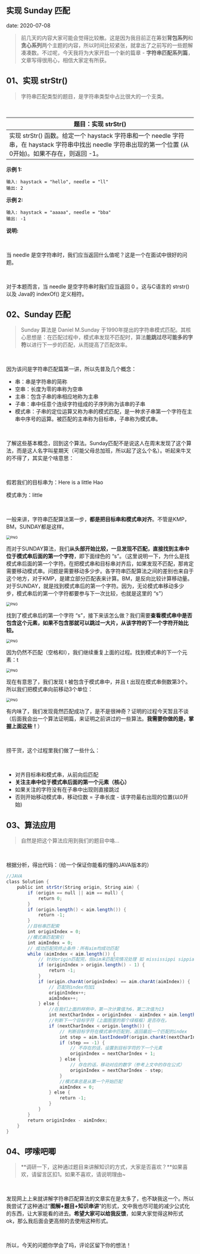  
##	实现 Sunday 匹配
date:	2020-07-08
 

> 前几天的内容大家可能会觉得比较散。这是因为我目前正在筹划**背包系列**和**贪心系列**两个主题的内容，所以时间比较紧张，就拿出了之前写的一些题解凑凑数。不过呢，今天我将为大家开启一个新的篇章 - **字符串匹配系列篇**，文章写得很用心，相信大家定有所获。

## 01、实现 strStr()

> 字符串匹配类型的题目，是字符串类型中占比很大的一个支类。

<br/>

| 题目：实现 strStr()                                          |
| ------------------------------------------------------------ |
| 实现 strStr() 函数。给定一个 haystack 字符串和一个 needle 字符串，在 haystack 字符串中找出 needle 字符串出现的第一个位置 (从0开始)。如果不存在，则返回  -1。 |

**示例 1:**

```
输入: haystack = "hello", needle = "ll"
输出: 2
```

**示例 2:**

```
输入: haystack = "aaaaa", needle = "bba"
输出: -1
```

**说明:**

<br/>

当 needle 是空字符串时，我们应当返回什么值呢？这是一个在面试中很好的问题。

<br/>

对于本题而言，当 needle 是空字符串时我们应当返回 0 。这与C语言的 strstr() 以及 Java的 indexOf() 定义相符。

## 02、Sunday 匹配

> Sunday 算法是 Daniel M.Sunday 于1990年提出的字符串模式匹配。其核心思想是：在匹配过程中，模式串发现不匹配时，算法**能跳过尽可能多的字符**以进行下一步的匹配，从而提高了匹配效率。

<br/>

因为该问是字符串匹配篇第一讲，所以先普及几个概念：

- 串：串是字符串的简称
- 空串：长度为零的串称为空串
- 主串：包含子串的串相应地称为主串
- 子串：串中任意个连续字符组成的子序列称为该串的子串
- 模式串：子串的定位运算又称为串的模式匹配，是一种求子串第一个字符在主串中序号的运算。被匹配的主串称为目标串，子串称为模式串。

<br/>

了解这些基本概念，回到这个算法。Sunday匹配不是说这人在周末发现了这个算法，而是这人名字叫星期天（可能父母总加班，所以起了这么个名）。听起来牛叉的不得了，其实是个啥意思：

<br/>

假若我们的目标串为：Here is a little Hao

模式串为：little

<br/>

一般来讲，字符串匹配算法第一步，**都是把目标串和模式串对齐**。不管是KMP，BM，SUNDAY都是这样。

<img src="./303/1.jpg" alt="PNG" style="zoom: 67%;" />

而对于SUNDAY算法，我们**从头部开始比较，一旦发现不匹配，直接找到主串中位于模式串后面的第一个字符**，即下面绿色的 “s”。（这里说明一下，为什么是找模式串后面的第一个字符。在把模式串和目标串对齐后，如果发现不匹配，那肯定需要移动模式串。问题是需要移动多少步。各字符串匹配算法之间的差别也来自于这个地方，对于KMP，是建立部分匹配表来计算。BM，是反向比较计算移动量。对于SUNDAY，就是找到模式串后的第一个字符。因为，无论模式串移动多少步，模式串后的第一个字符都要参与下一次比较，也就是这里的 “s”）

<img src="./303/2.jpg" alt="PNG" style="zoom: 67%;" />

找到了模式串后的第一个字符 “s”，接下来该怎么做？我们需要**查看模式串中是否包含这个元素，如果不包含那就可以跳过一大片，从该字符的下一个字符开始比较。**

<img src="./303/3.jpg" alt="PNG" style="zoom: 67%;" />

因为仍然不匹配（空格和l），我们继续重复上面的过程。找到模式串的下一个元素：t

<img src="./303/4.jpg" alt="PNG" style="zoom: 67%;" />

现在有意思了，我们发现 t 被包含于模式串中，并且 t 出现在模式串倒数第3个。所以我们把模式串向前移动3个单位：

<img src="./303/5.jpg" alt="PNG" style="zoom: 67%;" />

有内味了，我们发现竟然匹配成功了，是不是很神奇？证明的过程今天暂且不谈（后面我会出一个算法证明篇，来证明之前讲过的一些算法。**我需要你做的是，掌握上面这些！**）

<br/>

捞干货，这个过程里我们做了一些什么：

<br/>

- 对齐目标串和模式串，从前向后匹配
- **关注主串中位于模式串后面的第一个元素（核心）**
- 如果关注的字符没有在子串中出现则直接跳过
- 否则开始移动模式串，移动位数 = 子串长度 - 该字符最右出现的位置(以0开始)

## 03、算法应用

> 自然是把这个算法应用到我们的题目中咯...

<br/>

根据分析，得出代码：（给一个保证你能看的懂的JAVA版本的）

```java
//JAVA 
class Solution {
    public int strStr(String origin, String aim) {
        if (origin == null || aim == null) {
            return 0; 
        } 
        if (origin.length() < aim.length()) {
            return -1; 
        }
        //目标串匹配索
        int originIndex = 0;
        //模式串匹配索引
        int aimIndex = 0;
        // 成功匹配完终止条件：所有aim均成功匹配
        while (aimIndex < aim.length()) {
            // 针对origin匹配完，但aim未匹配完情况处理 如 mississippi sippia
            if (originIndex > origin.length() - 1) {
                return -1;
            }
            if (origin.charAt(originIndex) == aim.charAt(aimIndex)) {
                // 匹配则index均加1
                originIndex++;
                aimIndex++;
            } else {
                //在我们上面的样例中，第一次计算值为6，第二次值为13
                int nextCharIndex = originIndex - aimIndex + aim.length();
                //判断下一个目标字符（上面图里的那个绿框框）是否存在。
                if (nextCharIndex < origin.length()) {
                    // 判断目标字符在模式串中匹配到，返回最后一个匹配的index
                    int step = aim.lastIndexOf(origin.charAt(nextCharIndex));
                    if (step == -1) {
                        // 不存在的话，设置到目标字符的下一个元素
                        originIndex = nextCharIndex + 1;
                    } else {
                        // 存在的话，移动对应的数字（参考上文中的存在公式）
                        originIndex = nextCharIndex - step;
                    }
                    //模式串总是从第一个开始匹配
                    aimIndex = 0;
                } else {
                    return -1;
                }
            }
        }
        return originIndex - aimIndex;
    }
}
```

## 04、啰嗦吧唧

> **调研一下，这种通过题目来讲解知识的方式，大家是否喜欢？**如果喜欢，请留言区扣1。如果不喜欢，请说明理由~

<br/>

发现网上上来就讲解字符串匹配算法的文章实在是太多了，也不缺我这一个。所以我尝试了这种通过“**图解+题目+知识串讲**”的形式，文中我也尽可能的减少公式化的东西，让大家能看的进去。**希望大家可以给我反馈**，如果大家觉得这种形式ok，那么我后面会更高频的去使用这种形式。

 <br/>

所以，今天的问题你学会了吗，评论区留下你的想法！

